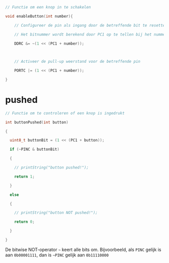 ```c
// Functie om een knop in te schakelen

void enableButton(int number){

    // Configureer de pin als ingang door de betreffende bit te resetten

    // Het bitnummer wordt berekend door PC1 op te tellen bij het nummer van de knop

    DDRC &= ~(1 << (PC1 + number));

  

    // Activeer de pull-up weerstand voor de betreffende pin

    PORTC |= (1 << (PC1 + number));

}
```

# pushed
```c
// Functie om te controleren of een knop is ingedrukt

int buttonPushed(int button)

{

  uint8_t buttonBit = (1 << (PC1 + button));

  if (~PINC & buttonBit)

  {

    // printString("button pushed!");

    return 1;

  }

  else

  {

    // printString("button NOT pushed!");

    return 0;

  }

}
```
De bitwise NOT-operator `~` keert alle bits om. Bijvoorbeeld, als `PINC` gelijk is aan `0b00001111`, dan is `~PINC` gelijk aan `0b11110000`

